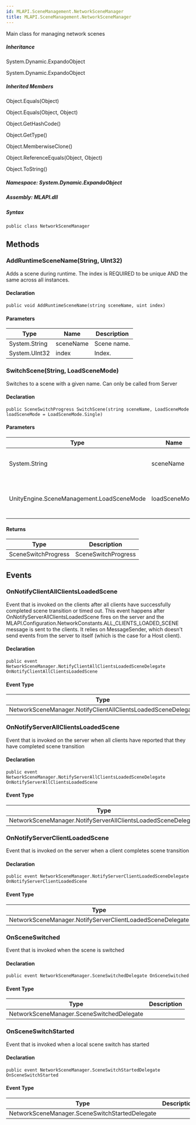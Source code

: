 ```yaml
---  
id: MLAPI.SceneManagement.NetworkSceneManager  
title: MLAPI.SceneManagement.NetworkSceneManager  
---
```


<div class="markdown level0 summary">

Main class for managing network scenes

</div>

<div class="markdown level0 conceptual">

</div>

<div class="inheritance">

##### Inheritance

<div class="level0">

System.Dynamic.ExpandoObject

</div>

<div class="level1">

System.Dynamic.ExpandoObject

</div>

</div>

<div class="inheritedMembers">

##### Inherited Members

<div>

Object.Equals(Object)

</div>

<div>

Object.Equals(Object, Object)

</div>

<div>

Object.GetHashCode()

</div>

<div>

Object.GetType()

</div>

<div>

Object.MemberwiseClone()

</div>

<div>

Object.ReferenceEquals(Object, Object)

</div>

<div>

Object.ToString()

</div>

</div>

##### **Namespace**: System.Dynamic.ExpandoObject

##### **Assembly**: MLAPI.dll

##### Syntax

    public class NetworkSceneManager

## Methods 

### AddRuntimeSceneName(String, UInt32)

<div class="markdown level1 summary">

Adds a scene during runtime. The index is REQUIRED to be unique AND the
same across all instances.

</div>

<div class="markdown level1 conceptual">

</div>

#### Declaration

    public void AddRuntimeSceneName(string sceneName, uint index)

#### Parameters

| Type          | Name      | Description |
|---------------|-----------|-------------|
| System.String | sceneName | Scene name. |
| System.UInt32 | index     | Index.      |

### SwitchScene(String, LoadSceneMode)

<div class="markdown level1 summary">

Switches to a scene with a given name. Can only be called from Server

</div>

<div class="markdown level1 conceptual">

</div>

#### Declaration

    public SceneSwitchProgress SwitchScene(string sceneName, LoadSceneMode loadSceneMode = LoadSceneMode.Single)

#### Parameters

| Type                                      | Name          | Description                                     |
|-------------------------------------------|---------------|-------------------------------------------------|
| System.String                             | sceneName     | The name of the scene to switch to              |
| UnityEngine.SceneManagement.LoadSceneMode | loadSceneMode | The mode to load the scene (Additive vs Single) |

#### Returns

| Type                | Description         |
|---------------------|---------------------|
| SceneSwitchProgress | SceneSwitchProgress |

## Events

### OnNotifyClientAllClientsLoadedScene

<div class="markdown level1 summary">

Event that is invoked on the clients after all clients have successfully
completed scene transition or timed out. This event happens after
OnNotifyServerAllClientsLoadedScene fires on the server and the
MLAPI.Configuration.NetworkConstants.ALL\_CLIENTS\_LOADED\_SCENE message
is sent to the clients. It relies on MessageSender, which doesn't send
events from the server to itself (which is the case for a Host client).

</div>

<div class="markdown level1 conceptual">

</div>

#### Declaration

    public event NetworkSceneManager.NotifyClientAllClientsLoadedSceneDelegate OnNotifyClientAllClientsLoadedScene

#### Event Type

| Type                                                          | Description |
|---------------------------------------------------------------|-------------|
| NetworkSceneManager.NotifyClientAllClientsLoadedSceneDelegate |             |

### OnNotifyServerAllClientsLoadedScene

<div class="markdown level1 summary">

Event that is invoked on the server when all clients have reported that
they have completed scene transition

</div>

<div class="markdown level1 conceptual">

</div>

#### Declaration

    public event NetworkSceneManager.NotifyServerAllClientsLoadedSceneDelegate OnNotifyServerAllClientsLoadedScene

#### Event Type

| Type                                                          | Description |
|---------------------------------------------------------------|-------------|
| NetworkSceneManager.NotifyServerAllClientsLoadedSceneDelegate |             |

### OnNotifyServerClientLoadedScene

<div class="markdown level1 summary">

Event that is invoked on the server when a client completes scene
transition

</div>

<div class="markdown level1 conceptual">

</div>

#### Declaration

    public event NetworkSceneManager.NotifyServerClientLoadedSceneDelegate OnNotifyServerClientLoadedScene

#### Event Type

| Type                                                      | Description |
|-----------------------------------------------------------|-------------|
| NetworkSceneManager.NotifyServerClientLoadedSceneDelegate |             |

### OnSceneSwitched

<div class="markdown level1 summary">

Event that is invoked when the scene is switched

</div>

<div class="markdown level1 conceptual">

</div>

#### Declaration

    public event NetworkSceneManager.SceneSwitchedDelegate OnSceneSwitched

#### Event Type

| Type                                      | Description |
|-------------------------------------------|-------------|
| NetworkSceneManager.SceneSwitchedDelegate |             |

### OnSceneSwitchStarted

<div class="markdown level1 summary">

Event that is invoked when a local scene switch has started

</div>

<div class="markdown level1 conceptual">

</div>

#### Declaration

    public event NetworkSceneManager.SceneSwitchStartedDelegate OnSceneSwitchStarted

#### Event Type

| Type                                           | Description |
|------------------------------------------------|-------------|
| NetworkSceneManager.SceneSwitchStartedDelegate |             |
